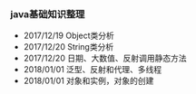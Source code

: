 ### java基础知识整理

* 2017/12/19 Object类分析
* 2017/12/20 String类分析
* 2017/12/20 日期、大数值、反射调用静态方法
* 2018/01/01 泛型、反射和代理、多线程
* 2018/01/01 对象和实例，对象的创建